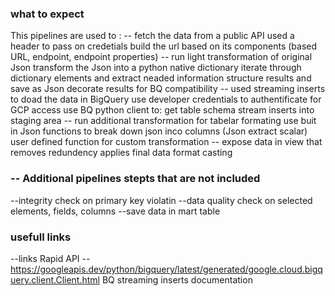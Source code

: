 ### what to expect ###

This pipelines are used to :
-- fetch the data from a public API
     used a header to pass on credetials
     build the url based on its components (based URL, endpoint, endpoint properties)
-- run light transformation of original Json
      transform the Json into a python native dictionary
      iterate through dictionary elements and extract neaded information
      structure results and save as Json
      decorate results for BQ compatibility
-- used streaming inserts to doad the data in BigQuery
      use developer credentials to authentificate for GCP access
      use BQ python client to: 
      get table schema
      stream inserts into staging area
 -- run additional transformation for tabelar formating
      use buit in Json functions to break down json inco columns (Json extract scalar)
      user defined function for custom transformation 
 -- expose data in view that
      removes redundency
      applies final data format casting
      

###  -- Additional pipelines stepts that are not included
--integrity check on primary key violatin 
--data quality check on selected elements, fields, columns
--save data in mart table 


### usefull links
--links Rapid API
-- https://googleapis.dev/python/bigquery/latest/generated/google.cloud.bigquery.client.Client.html
BQ streaming inserts documentation
